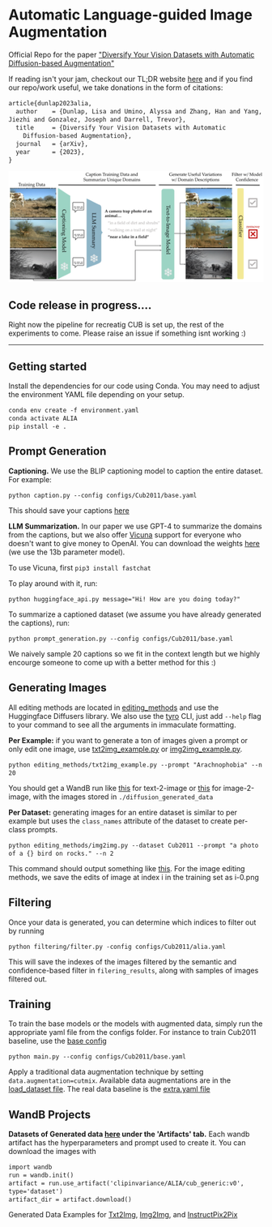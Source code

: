 # Automatic Language-guided Image Augmentation

Official Repo for the paper ["Diversify Your Vision Datasets with Automatic
Diffusion-based Augmentation"](https://arxiv.org/abs/2305.16289)

If reading isn't your jam, checkout our TL;DR website [here](https://lisadunlap.github.io/alia-website/) and if you find our repo/work useful, we take donations in the form of citations:

```
article{dunlap2023alia,
  author    = {Dunlap, Lisa and Umino, Alyssa and Zhang, Han and Yang, Jiezhi and Gonzalez, Joseph and Darrell, Trevor},
  title     = {Diversify Your Vision Datasets with Automatic
    Diffusion-based Augmentation},
  journal   = {arXiv},
  year      = {2023},
}
```

![Teaser](figures/method.png)

## Code release in progress....
Right now the pipeline for recreatig CUB is set up, the rest of the experiments to come. Please raise an issue if something isnt working :)

----------------------------

## Getting started

Install the dependencies for our code using Conda. You may need to adjust the environment YAML file depending on your setup.

  ```
  conda env create -f environment.yaml
  conda activate ALIA
  pip install -e .
  ```

## Prompt Generation
 
**Captioning.** We use the BLIP captioning model to caption the entire dataset. For example:
```
python caption.py --config configs/Cub2011/base.yaml
```
This should save your captions [here](captions/Cub2011.csv)

**LLM Summarization.** In our paper we use GPT-4 to summarize the domains from the captions, but we also offer [Vicuna](https://chat.lmsys.org/) support for everyone who doesn't want to give money to OpenAI. You can download the weights [here](https://github.com/lm-sys/FastChat/tree/main#vicuna-weights) (we use the 13b parameter model).

To use Vicuna, first `pip3 install fastchat`

To play around with it, run:
```
python huggingface_api.py message="Hi! How are you doing today?"
```

To summarize a captioned dataset (we assume you have already generated the captions), run:
```
python prompt_generation.py --config configs/Cub2011/base.yaml
```
We naively sample 20 captions so we fit in the context length but we highly encourge someone to come up with a better method for this :)

## Generating Images

All editing methods are located in [editing_methods](./editing_methods) and use the Huggingface Diffusers library. We also use the [tyro](https://github.com/brentyi/tyro) CLI, just add `--help` flag to your command to see all the arguments in immaculate formatting.

**Per Example:** if you want to generate a ton of images given a prompt or only edit one image, use [txt2img_example.py](./editing_methods/txt2img_example.py) or [img2img_example.py](./editing_methods/img2img_example.py). 
```
python editing_methods/txt2img_example.py --prompt "Arachnophobia" --n 20
```

You should get a WandB run like [this](https://wandb.ai/lisadunlap/Text-2-Image/runs/1o3nqjqc) for text-2-image or [this](https://wandb.ai/lisadunlap/Image-2-Image/runs/6poxdpkx) for image-2-image, with the images stored in `./diffusion_generated_data`

**Per Dataset:** generating images for an entire dataset is similar to per example but uses the `class_names` attribute of the dataset to create per-class prompts. 
```
python editing_methods/img2img.py --dataset Cub2011 --prompt "a photo of a {} bird on rocks." --n 2
```
This command should output something like [this](https://wandb.ai/lisadunlap/Image-2-Image/runs/cvl0n538). For the image editing methods, we save the edits of image at index i in the training set as i-0.png

## Filtering

Once your data is generated, you can determine which indices to filter out by running
```
python filtering/filter.py -config configs/Cub2011/alia.yaml
```
This will save the indexes of the images filtered by the semantic and confidence-based filter in `filering_results`, along with samples of images filtered out. 

## Training
To train the base models or the models with augmented data, simply run the appropriate yaml file from the configs folder. For instance to train Cub2011 baseline, use the [base config](configs/Cub2011/base.yaml)
```
python main.py --config configs/Cub2011/base.yaml
```
Apply a traditional data augmentation technique by setting `data.augmentation=cutmix`. Available data augmentations are in the [load_dataset file](helpers/load_dataset.py). The real data baseline is the [extra.yaml file](configs/Cub2011/extra.yaml)

## WandB Projects

**Datasets of Generated data [here](https://wandb.ai/clipinvariance/ALIA) under the 'Artifacts' tab.** Each wandb artifact has the hyperparameters and prompt used to create it. You can download the images with
```
import wandb
run = wandb.init()
artifact = run.use_artifact('clipinvariance/ALIA/cub_generic:v0', type='dataset')
artifact_dir = artifact.download()
```
Generated Data Examples for [Txt2Img](https://wandb.ai/lisadunlap/Text-2-Image), [Img2Img](https://wandb.ai/lisadunlap/Image-2-Image), and [InstructPix2Pix](https://wandb.ai/lisadunlap/InstructPix2Pix)